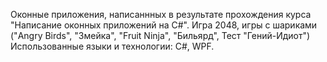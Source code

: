 Оконные приложения, написаннных в результате прохождения курса "Написание оконных приложений на C#". Игра 2048, игры с шариками ("Angry Birds", "Змейка", "Fruit Ninja", "Бильярд", Тест "Гений-Идиот")
Использованные языки и технологии: C#, WPF. 
